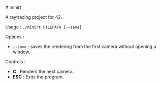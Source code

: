 # minirt

A raytracing project for 42.

Usage : `./minirt FILEPATH [--save]`

Options :
- `--save` : saves the rendering from the first camera without opening a window.

Controls : 

- **C** : Renders the next camera.
- **ESC** : Exits the program.